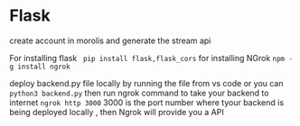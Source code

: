 # Flask
create account in morolis and generate the stream api

For installing flask
` pip install flask,flask_cors` 
for installing NGrok
`npm -g install ngrok`

deploy backend.py file locally by running the file from vs code or you can `python3 backend.py`
then run ngrok command to take your backend to internet `ngrok http 3000` 
3000  is the port number where tyour backend is being deployed locally ,
then Ngrok will provide you a API 
